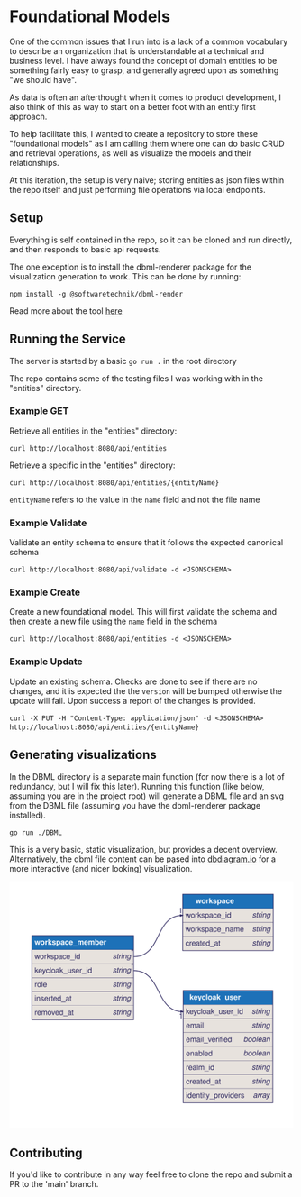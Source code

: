 # Foundational Models

One of the common issues that I run into is a lack of a common vocabulary to describe an organization that is understandable at a technical and business level. I have always found the concept of domain entities to be something fairly easy to grasp, and generally agreed upon as something "we should have".

As data is often an afterthought when it comes to product development, I also think of this as way to start on a better foot with an entity first approach. 

To help facilitate this, I wanted to create a repository to store these "foundational models" as I am calling them where one can do basic CRUD and retrieval operations, as well as visualize the models and their relationships.

At this iteration, the setup is very naive; storing entities as json files within the repo itself and just performing file operations via local endpoints.

## Setup

Everything is self contained in the repo, so it can be cloned and run directly, and then responds to basic api requests.

The one exception is to install the dbml-renderer package for the visualization generation to work. This can be done by running: 

```
npm install -g @softwaretechnik/dbml-render
```
Read more about the tool [here](https://github.com/softwaretechnik-berlin/dbml-renderer) 

## Running the Service

The server is started by a basic `go run .` in the root directory

The repo contains some of the testing files I was working with in the "entities" directory.

### Example GET 

Retrieve all entities in the "entities" directory:
```
curl http://localhost:8080/api/entities
```

Retrieve a specific in the "entities" directory:
```
curl http://localhost:8080/api/entities/{entityName}
```
`entityName` refers to the value in the `name` field and not the file name

### Example Validate

Validate an entity schema to ensure that it follows the expected canonical schema
```
curl http://localhost:8080/api/validate -d <JSONSCHEMA>
```

### Example Create

Create a new foundational model. This will first validate the schema and then create a new file using the `name` field in the schema

```
curl http://localhost:8080/api/entities -d <JSONSCHEMA>
```

### Example Update

Update an existing schema. Checks are done to see if there are no changes, and it is expected the the `version` will be bumped otherwise the update will fail. Upon success a report of the changes is provided.

```
curl -X PUT -H "Content-Type: application/json" -d <JSONSCHEMA> http://localhost:8080/api/entities/{entityName}
```
## Generating visualizations

In the DBML directory is a separate main function (for now there is a lot of redundancy, but I will fix this later). Running this function (like below, assuming you are in the project root) will generate a DBML file and an svg from the DBML file (assuming you have the dbml-renderer package installed).

```
go run ./DBML
```

This is a very basic, static visualization, but provides a decent overview. Alternatively, the dbml file content can be pased into [dbdiagram.io](https://dbdiagram.io/) for a more interactive (and nicer looking) visualization.

![image](./DBML/foundational_models.svg)

## Contributing

If you'd like to contribute in any way feel free to clone the repo and submit a PR to the 'main' branch.
